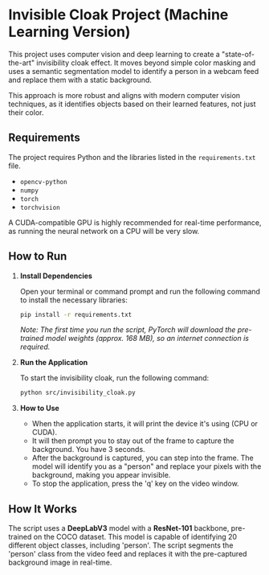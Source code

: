 # Invisible Cloak Project (Machine Learning Version)

This project uses computer vision and deep learning to create a "state-of-the-art" invisibility cloak effect. It moves beyond simple color masking and uses a semantic segmentation model to identify a person in a webcam feed and replace them with a static background.

This approach is more robust and aligns with modern computer vision techniques, as it identifies objects based on their learned features, not just their color.

## Requirements

The project requires Python and the libraries listed in the `requirements.txt` file.

- `opencv-python`
- `numpy`
- `torch`
- `torchvision`

A CUDA-compatible GPU is highly recommended for real-time performance, as running the neural network on a CPU will be very slow.

## How to Run

1.  **Install Dependencies**

    Open your terminal or command prompt and run the following command to install the necessary libraries:
    ```bash
    pip install -r requirements.txt
    ```
    *Note: The first time you run the script, PyTorch will download the pre-trained model weights (approx. 168 MB), so an internet connection is required.*

2.  **Run the Application**

    To start the invisibility cloak, run the following command:
    ```bash
    python src/invisibility_cloak.py
    ```

3.  **How to Use**

    - When the application starts, it will print the device it's using (CPU or CUDA).
    - It will then prompt you to stay out of the frame to capture the background. You have 3 seconds.
    - After the background is captured, you can step into the frame. The model will identify you as a "person" and replace your pixels with the background, making you appear invisible.
    - To stop the application, press the 'q' key on the video window.

## How It Works

The script uses a **DeepLabV3** model with a **ResNet-101** backbone, pre-trained on the COCO dataset. This model is capable of identifying 20 different object classes, including 'person'. The script segments the 'person' class from the video feed and replaces it with the pre-captured background image in real-time.
